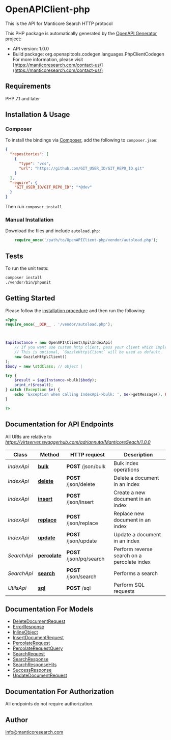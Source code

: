 # OpenAPIClient-php

This is the API for Manticore Search HTTP protocol


This PHP package is automatically generated by the [OpenAPI Generator](https://openapi-generator.tech) project:

- API version: 1.0.0
- Build package: org.openapitools.codegen.languages.PhpClientCodegen
For more information, please visit [https://manticoresearch.com/contact-us/](https://manticoresearch.com/contact-us/)

## Requirements

PHP 7.1 and later

## Installation & Usage

### Composer

To install the bindings via [Composer](http://getcomposer.org/), add the following to `composer.json`:

```json
{
  "repositories": [
    {
      "type": "vcs",
      "url": "https://github.com/GIT_USER_ID/GIT_REPO_ID.git"
    }
  ],
  "require": {
    "GIT_USER_ID/GIT_REPO_ID": "*@dev"
  }
}
```

Then run `composer install`

### Manual Installation

Download the files and include `autoload.php`:

```php
    require_once('/path/to/OpenAPIClient-php/vendor/autoload.php');
```

## Tests

To run the unit tests:

```bash
composer install
./vendor/bin/phpunit
```

## Getting Started

Please follow the [installation procedure](#installation--usage) and then run the following:

```php
<?php
require_once(__DIR__ . '/vendor/autoload.php');



$apiInstance = new OpenAPI\Client\Api\IndexApi(
    // If you want use custom http client, pass your client which implements `GuzzleHttp\ClientInterface`.
    // This is optional, `GuzzleHttp\Client` will be used as default.
    new GuzzleHttp\Client()
);
$body = new \stdClass; // object | 

try {
    $result = $apiInstance->bulk($body);
    print_r($result);
} catch (Exception $e) {
    echo 'Exception when calling IndexApi->bulk: ', $e->getMessage(), PHP_EOL;
}

?>
```

## Documentation for API Endpoints

All URIs are relative to *https://virtserver.swaggerhub.com/adriannuta/ManticoreSeach/1.0.0*

Class | Method | HTTP request | Description
------------ | ------------- | ------------- | -------------
*IndexApi* | [**bulk**](docs/Api/IndexApi.md#bulk) | **POST** /json/bulk | Bulk index operations
*IndexApi* | [**delete**](docs/Api/IndexApi.md#delete) | **POST** /json/delete | Delete a document in an index
*IndexApi* | [**insert**](docs/Api/IndexApi.md#insert) | **POST** /json/insert | Create a new document in an index
*IndexApi* | [**replace**](docs/Api/IndexApi.md#replace) | **POST** /json/replace | Replace new document in an index
*IndexApi* | [**update**](docs/Api/IndexApi.md#update) | **POST** /json/update | Update a document in an index
*SearchApi* | [**percolate**](docs/Api/SearchApi.md#percolate) | **POST** /json/pq/search | Perform reverse search on a percolate index
*SearchApi* | [**search**](docs/Api/SearchApi.md#search) | **POST** /json/search | Performs a search
*UtilsApi* | [**sql**](docs/Api/UtilsApi.md#sql) | **POST** /sql | Perform SQL requests


## Documentation For Models

 - [DeleteDocumentRequest](docs/Model/DeleteDocumentRequest.md)
 - [ErrorResponse](docs/Model/ErrorResponse.md)
 - [InlineObject](docs/Model/InlineObject.md)
 - [InsertDocumentRequest](docs/Model/InsertDocumentRequest.md)
 - [PercolateRequest](docs/Model/PercolateRequest.md)
 - [PercolateRequestQuery](docs/Model/PercolateRequestQuery.md)
 - [SearchRequest](docs/Model/SearchRequest.md)
 - [SearchResponse](docs/Model/SearchResponse.md)
 - [SearchResponseHits](docs/Model/SearchResponseHits.md)
 - [SuccessResponse](docs/Model/SuccessResponse.md)
 - [UpdateDocumentRequest](docs/Model/UpdateDocumentRequest.md)


## Documentation For Authorization

All endpoints do not require authorization.

## Author

info@manticoresearch.com

